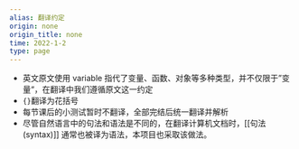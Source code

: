 ```yaml
---
alias: 翻译约定
origin: none
origin_title: none
time: 2022-1-2
type: page
---
```

- 英文原文使用 variable 指代了变量、函数、对象等多种类型，并不仅限于”变量“，在翻译中我们遵循原文这一约定
- `{}`翻译为花括号
- 每节课后的小测试暂时不翻译，全部完结后统一翻译并解析
- 尽管自然语言中的句法和语法是不同的，在翻译计算机文档时，[[句法(syntax)]] 通常也被译为语法，本项目也采取该做法。
